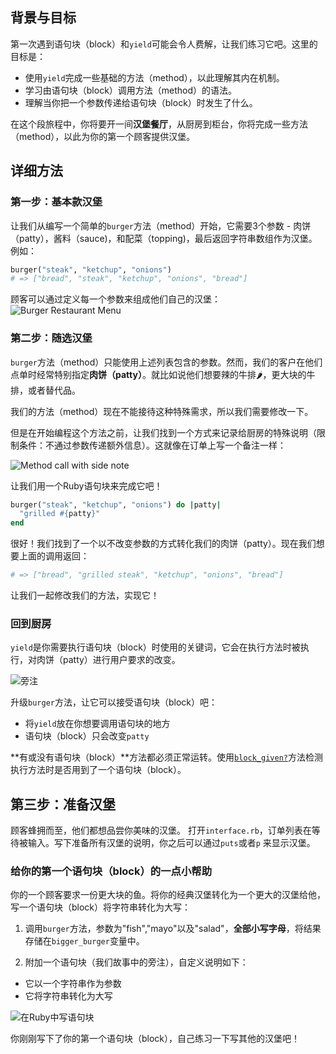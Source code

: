 ## 背景与目标

第一次遇到语句块（block）和`yield`可能会令人费解，让我们练习它吧。这里的目标是：

- 使用`yield`完成一些基础的方法（method），以此理解其内在机制。
- 学习由语句块（block）调用方法（method）的语法。
- 理解当你把一个参数传递给语句块（block）时发生了什么。


在这个段旅程中，你将要开一间**汉堡餐厅**，从厨房到柜台，你将完成一些方法（method），以此为你的第一个顾客提供汉堡。


## 详细方法

### 第一步：基本款汉堡
让我们从编写一个简单的`burger`方法（method）开始，它需要3个参数 - 肉饼（patty），酱料（sauce)，和配菜（topping)，最后返回字符串数组作为汉堡。例如：

```ruby
burger("steak", "ketchup", "onions")
# => ["bread", "steak", "ketchup", "onions", "bread"]
```


顾客可以通过定义每一个参数来组成他们自己的汉堡：
![Burger Restaurant Menu](https://raw.githubusercontent.com/lewagon/fullstack-images/master/ruby/burger-restaurant-menu.svg?sanitize=true)

### 第二步：随选汉堡

`burger`方法（method）只能使用上述列表包含的参数。然而，我们的客户在他们点单时经常特别指定**肉饼（patty）**。就比如说他们想要辣的牛排🌶，更大块的牛排，或者替代品。

我们的方法（method）现在不能接待这种特殊需求，所以我们需要修改一下。

但是在开始编程这个方法之前，让我们找到一个方式来记录给厨房的特殊说明（限制条件：不通过参数传递额外信息）。这就像在订单上写一个备注一样：

![Method call with side note](https://raw.githubusercontent.com/lewagon/fullstack-images/master/ruby/burger-restaurant-method.svg?sanitize=true)

让我们用一个Ruby语句块来完成它吧！

```ruby
burger("steak", "ketchup", "onions") do |patty|
  "grilled #{patty}"
end
```

很好！我们找到了一个以不改变参数的方式转化我们的肉饼（patty）。现在我们想要上面的调用返回：

```ruby
# => ["bread", "grilled steak", "ketchup", "onions", "bread"]
```

让我们一起修改我们的方法，实现它！

### 回到厨房

`yield`是你需要执行语句块（block）时使用的关键词，它会在执行方法时被执行，对肉饼（patty）进行用户要求的改变。

![旁注](https://raw.githubusercontent.com/lewagon/fullstack-images/master/ruby/burger-restaurant-yield.svg?sanitize=true)

升级`burger`方法，让它可以接受语句块（block）吧：
- 将`yield`放在你想要调用语句块的地方
- 语句块（block）只会改变`patty`

**有或没有语句块（block）**方法都必须正常运转。使用[`block_given?`](https://ruby-doc.org/core-2.7.0/Kernel.html#method-i-block_given-3F)方法检测执行方法时是否用到了一个语句块（block）。


## 第三步：准备汉堡
顾客蜂拥而至，他们都想品尝你美味的汉堡。
打开`interface.rb`，订单列表在等待被输入。写下准备所有汉堡的说明，你之后可以通过`puts`或者`p` 来显示汉堡。


### 给你的第一个语句块（block）的一点小帮助

你的一个顾客要求一份更大块的鱼。将你的经典汉堡转化为一个更大的汉堡给他，写一个语句块（block）将字符串转化为大写：

1. 调用`burger`方法，参数为"fish","mayo"以及"salad"，**全部小写字母**，将结果存储在`bigger_burger`变量中。

2. 附加一个语句块（我们故事中的旁注），自定义说明如下：
  - 它以一个字符串作为参数
  - 它将字符串转化为大写

![在Ruby中写语句块](https://raw.githubusercontent.com/lewagon/fullstack-images/master/ruby/burger-restaurant-syntax.svg?sanitize=true)


你刚刚写下了你的第一个语句块（block），自己练习一下写其他的汉堡吧！
